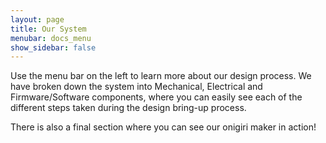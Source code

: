 ```yaml
---
layout: page
title: Our System
menubar: docs_menu
show_sidebar: false
---
```


Use the menu bar on the left to learn more about our design process. We have broken
down the system into Mechanical, Electrical and Firmware/Software components, where
you can easily see each of the different steps taken during the design bring-up process.

There is also a final section where you can see our onigiri maker in action!